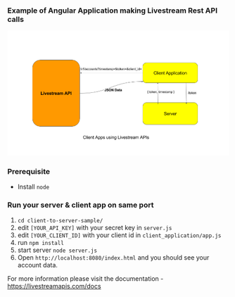 ### Example of Angular Application making Livestream Rest API calls

![ClientToServerArchitecture](clientToServer.png)

### Prerequisite
- Install `node`

### Run your server & client app on same port

1. `cd client-to-server-sample/`
2. edit `[YOUR_API_KEY]` with your secret key in `server.js`
3. edit `[YOUR_CLIENT_ID]` with your client id in `client_application/app.js`
3. run `npm install`
4. start server `node server.js`
5. Open `http://localhost:8080/index.html` and you should see your account data. 

For more information please visit the documentation - https://livestreamapis.com/docs
